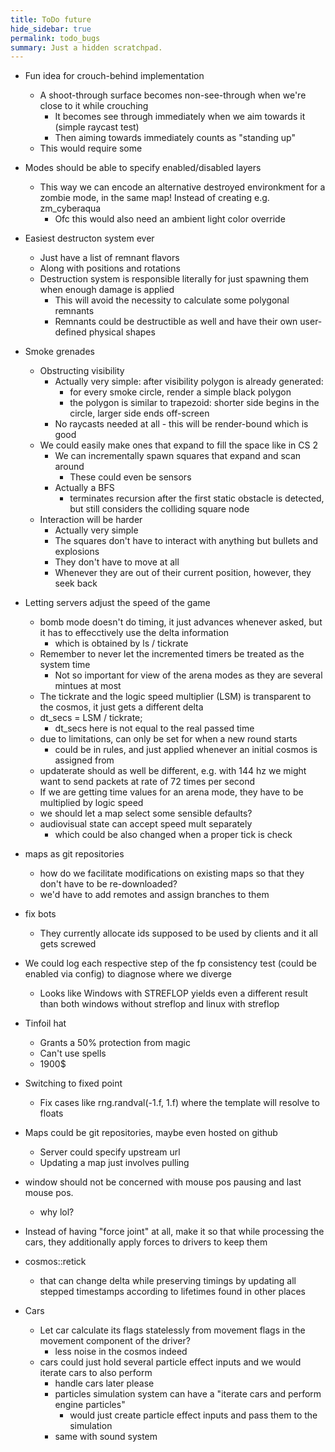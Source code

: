 ```yaml
---
title: ToDo future
hide_sidebar: true
permalink: todo_bugs
summary: Just a hidden scratchpad.
---
```


- Fun idea for crouch-behind implementation
	- A shoot-through surface becomes non-see-through when we're close to it while crouching
		- It becomes see through immediately when we aim towards it (simple raycast test)
		- Then aiming towards immediately counts as "standing up"
	- This would require some 

- Modes should be able to specify enabled/disabled layers
	- This way we can encode an alternative destroyed environkment for a zombie mode, in the same map! Instead of creating e.g. zm_cyberaqua
		- Ofc this would also need an ambient light color override

- Easiest destructon system ever
	- Just have a list of remnant flavors
	- Along with positions and rotations
	- Destruction system is responsible literally for just spawning them when enough damage is applied
		- This will avoid the necessity to calculate some polygonal remnants
		- Remnants could be destructible as well and have their own user-defined physical shapes

- Smoke grenades
	- Obstructing visibility
		- Actually very simple: after visibility polygon is already generated:
			- for every smoke circle, render a simple black polygon 
			- the polygon is similar to trapezoid: shorter side begins in the circle, larger side ends off-screen
		- No raycasts needed at all - this will be render-bound which is good
	- We could easily make ones that expand to fill the space like in CS 2
		- We can incrementally spawn squares that expand and scan around
			- These could even be sensors
		- Actually a BFS
			- terminates recursion after the first static obstacle is detected, but still considers the colliding square node
	- Interaction will be harder
		- Actually very simple
		- The squares don't have to interact with anything but bullets and explosions
		- They don't have to move at all
		- Whenever they are out of their current position, however, they seek back

- Letting servers adjust the speed of the game
	- bomb mode doesn't do timing, it just advances whenever asked, but it has to effecctively use the delta information
		- which is obtained by ls / tickrate
	- Remember to never let the incremented timers be treated as the system time
		- Not so important for view of the arena modes as they are several mintues at most
	- The tickrate and the logic speed multiplier (LSM) is transparent to the cosmos, it just gets a different delta
	- dt_secs = LSM / tickrate;
		- dt_secs here is not equal to the real passed time
	- due to limitations, can only be set for when a new round starts
		- could be in rules, and just applied whenever an initial cosmos is assigned from
	- updaterate should as well be different, e.g. with 144 hz we might want to send packets at rate of 72 times per second
	- If we are getting time values for an arena mode, they have to be multiplied by logic speed
	- we should let a map select some sensible defaults?
	- audiovisual state can accept speed mult separately
		- which could be also changed when a proper tick is check

- maps as git repositories
	- how do we facilitate modifications on existing maps so that they don't have to be re-downloaded?
	- we'd have to add remotes and assign branches to them

- fix bots 
	- They currently allocate ids supposed to be used by clients and it all gets screwed

- We could log each respective step of the fp consistency test (could be enabled via config) to diagnose where we diverge
	- Looks like Windows with STREFLOP yields even a different result than both windows without streflop and linux with streflop

- Tinfoil hat
	- Grants a 50% protection from magic
	- Can't use spells
	- 1900$

- Switching to fixed point
	- Fix cases like rng.randval(-1.f, 1.f) where the template will resolve to floats

- Maps could be git repositories, maybe even hosted on github
	- Server could specify upstream url
	- Updating a map just involves pulling

- window should not be concerned with mouse pos pausing and last mouse pos.
	- why lol?

- Instead of having "force joint" at all, make it so that while processing the cars, they additionally apply forces to drivers to keep them

- cosmos::retick 
	- that can change delta while preserving timings by updating all stepped timestamps according to lifetimes found in other places

- Cars
	- Let car calculate its flags statelessly from movement flags in the movement component of the driver?
		- less noise in the cosmos indeed
	- cars could just hold several particle effect inputs and we would iterate cars to also perform
		- handle cars later please
		- particles simulation system can have a "iterate cars and perform engine particles"
			- would just create particle effect inputs and pass them to the simulation
		- same with sound system

